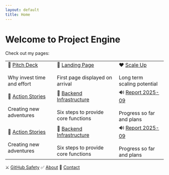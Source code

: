 ```yaml
---
layout: default
title: Home
---
```


# Welcome to Project Engine

Check out my pages:

<table>
  <tr>
    <td>💚 <a href="https://innov8tor3.github.io/project-engine/pitch/pitch.html">Pitch Deck</a><br><br>Why invest time and effort</td>
    <td>💙 <a href="https://innov8tor3.github.io/project-engine/ops-hub/ops-hub.html">Landing Page</a><br><br>First page displayed on arrival</td>
    <td>❤ <a href="https://innov8tor3.github.io/project-engine/scale-up/scale-up.html">Scale Up</a><br><br>Long term scaling potential</td>
  </tr>
  <tr>
    <td>🚀 <a href="https://innov8tor3.github.io/project-engine/action-stories/action-stories.html">Action Stories</a><br><br>Creating new adventures</td>
    <td>🚜 <a href="https://innov8tor3.github.io/project-engine/reports/backend/infra.html">Backend Infrastructure</a><br><br>Six steps to provide core functions</td>
    <td>🔊 <a href="https://innov8tor3.github.io/project-engine/reports/report-2025-09/2025-09.html">Report 2025-09</a><br><br>Progress so far and plans</td>
  </tr>
  <tr>
    <td>🚀 <a href="https://innov8tor3.github.io/project-engine/action-stories/action-stories.html">Action Stories</a><br><br>Creating new adventures</td>
    <td>🚜 <a href="https://innov8tor3.github.io/project-engine/reports/backend/infra.html">Backend Infrastructure</a><br><br>Six steps to provide core functions</td>
    <td>🔊 <a href="https://innov8tor3.github.io/project-engine/reports/report-2025-09/2025-09.html">Report 2025-09</a><br><br>Progress so far and plans</td>
  </tr>
</table>

⚔ <a href="https://innov8tor3.github.io/project-engine/github-safety/github-safety.html">GitHub Safety</a> ✅ [About](about.md) 🤳 [Contact](contact.md)

